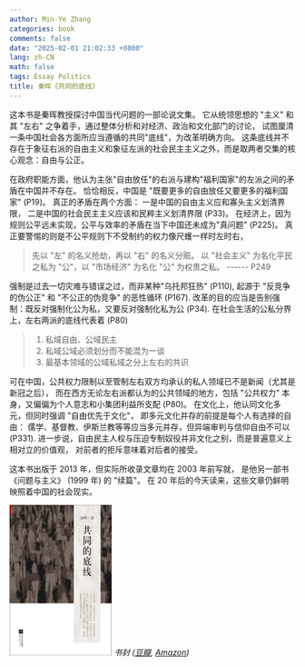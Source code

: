 ```yaml
---
author: Min-Ye Zhang
categories: book
comments: false
date: "2025-02-01 21:02:33 +0800"
lang: zh-CN
math: false
tags: Essay Politics
title: 秦晖《共同的底线》
---
```


这本书是秦晖教授探讨中国当代问题的一部论说文集。 它从统领思想的 "主义"
和其 "左右" 之争着手，通过整体分析和对经济、政治和文化部门的讨论，
试图厘清一条中国社会各方面所应当遵循的共同"底线"，为改革明确方向。
这条底线并不存在于象征右派的自由主义和象征左派的社会民主主义之外，而是取两者交集的核心观念：自由与公正。

在政府职能方面，他认为主张"自由放任"的右派与建构"福利国家"的左派之间的矛盾在中国并不存在。
恰恰相反，中国是 \"既要更多的自由放任又要更多的福利国家\" (P19)。
真正的矛盾在两个方面： 一是中国的自由主义应和寡头主义划清界限，
二是中国的社会民主主义应该和民粹主义划清界限 (P33)。
在经济上，因为规则公平远未实现，公平与效率的矛盾在当下中国还未成为\"真问题\"
(P225)。 真正要警惕的则是不公平规则下不受制约的权力像尺蠖一样时左时右，

> 先以 "左" 的名义抢劫，再以 "右" 的名义分赃。 以 "社会主义"
> 为名化平民之私为 "公"，以 "市场经济" 为名化 "公" 为权贵之私。 ------
> P249

强制是过去一切灾难与错误之过，而非某种"乌托邦狂热" (P110), 起源于
"反竞争的伪公正" 和 "不公正的伪竞争" 的恶性循环 (P167).
改革的目的应当是告别强制：既反对强制化公为私，又要反对强制化私为公
(P34). 在社会生活的公私分界上，左右两派的底线代表着 (P80)

> 1.  私域自由、公域民主
> 2.  私域公域必须划分而不能混为一谈
> 3.  最基本领域的公域私域之分上左右的共识

可在中国，公共权力限制以至管制左右双方均承认的私人领域已不是新闻（尤其是新冠之后），
而在西方无论左右派都认为的公共领域的地方，包括 "公共权力"
本身，又偏偏为个人意志和小集团利益所支配 (P80)。
在文化上，他认同文化多元，但同时强调 "自由优先于文化"，
即多元文化并存的前提是每个人有选择的自由：
儒学、基督教、伊斯兰教等等应当多元并存，但异端审判与信仰自由不可以
(P331).
进一步说，自由民主人权与压迫专制奴役并非文化之别，而是普遍意义上相对立的价值观，
对前者的拒斥意味着对后者的接受。

这本书出版于 2013 年，但实际所收录文章均在 2003 年前写就，
是他另一部书《问题与主义》 (1999 年) 的 "续篇"。 在 20
年后的今天读来，这些文章仍鲜明映照着中国的社会现实。

<img src="cover.png" id="fig:cover" /> _书封
([豆瓣](https://book.douban.com/subject/21432137),
[Amazon](https://www.amazon.com/dp/7539956828))_
